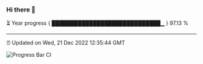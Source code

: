 ### Hi there 👋

⏳ Year progress { █████████████████████████████▁ } 97.13 %

---

⏰ Updated on Wed, 21 Dec 2022 12:35:44 GMT

![Progress Bar CI](https://github.com/ZhaoGui/ZhaoGui/workflows/Progress%20Bar%20CI/badge.svg)
